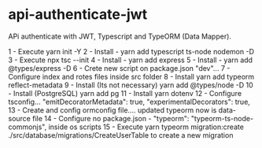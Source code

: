 # api-authenticate-jwt

APi authenticate with JWT, Typescript and TypeORM (Data Mapper).

1 - Execute yarn init -Y
2 - Install - yarn add typescript ts-node nodemon -D
3 - Execute npx tsc --init
4 - Install - yarn add express
5 - Install - yarn add @types/express -D
6 - Crete new script on package.json "dev"...
7 - Configure index and rotes files inside src folder
8 - Install yarn add typeorm reflect-metadata
9 - Install (Its not necessary) yarn add @types/node -D
10 - Install (PostgreSQL) yarn add pg
11 - Install yarn dotenv 
12 - Configure tsconfig... 
"emitDecoratorMetadata": true,
"experimentalDecorators": true,
13 - Create and config ormconfig file.... updated typeorm now is data-source file
14 - Configure no package.json - "typeorm": "typeorm-ts-node-commonjs", inside os scripts 
15 - Execute yarn typeorm migration:create ./src/database/migrations/CreateUserTable to create a new migration